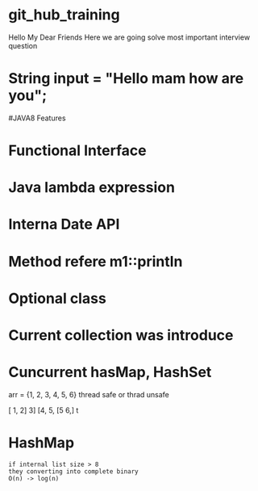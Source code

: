 # git_hub_training
Hello My Dear Friends Here we are going solve most important interview question

# String input = "Hello mam how are you";


#JAVA8 Features

# Functional Interface
# Java lambda expression
# Interna Date API
# Method refere  m1::println
# Optional class
# Current collection was introduce 
# Cuncurrent hasMap, HashSet
arr = {1, 2, 3, 4, 5, 6}
thread safe or thrad unsafe

[ 1, 2] 3] [4, 5, [5 6,]
t

# HashMap
    if internal list size > 8
    they converting into complete binary
    O(n) -> log(n)


